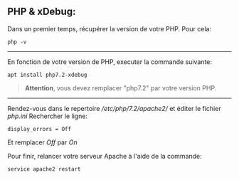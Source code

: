 ## PHP & xDebug:

Dans un premier temps, récupérer la version de votre PHP. Pour cela:
```
php -v
```
---
En fonction de votre version de PHP, executer la commande suivante:
```
apt install php7.2-xdebug
```
> **Attention**, vous devez remplacer "php7.2" par votre version PHP.
---
Rendez-vous dans le repertoire */etc/php/7.2/apache2/* et éditer le fichier *php.ini*
Rechercher le ligne:
```
display_errors = Off
```
Et remplacer *Off* par *On*

Pour finir, relancer votre serveur Apache à l'aide de la commande:
```
service apache2 restart
```
